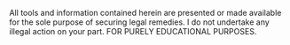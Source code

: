 All tools and information contained herein are presented or made available for the sole purpose of securing legal remedies. I do not undertake any illegal action on your part. FOR PURELY EDUCATIONAL PURPOSES.
